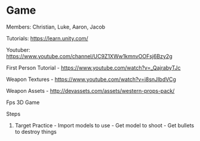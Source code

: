 # Game
Members: Christian, Luke, Aaron, Jacob

Tutorials: https://learn.unity.com/

Youtuber: https://www.youtube.com/channel/UC9Z1XWw1kmnvOOFsj6Bzy2g


First Person Tutorial - https://www.youtube.com/watch?v=_QajrabyTJc


Weapon Textures - https://www.youtube.com/watch?v=i8snJIbdVCg


Weapon Assets - http://devassets.com/assets/western-props-pack/

Fps 3D Game

Steps
1. Target Practice
        - Import models to use
        - Get model to shoot
        - Get bullets to destroy things
